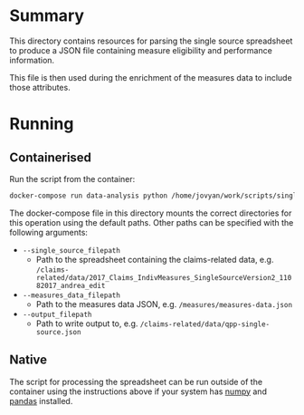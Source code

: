 # Summary
This directory contains resources for parsing the single source spreadsheet to produce a JSON file containing measure eligibility and performance information.

This file is then used during the enrichment of the measures data to include those attributes.
# Running
## Containerised
Run the script from the container:
```bash
docker-compose run data-analysis python /home/jovyan/work/scripts/single_source_to_json.py
```
The docker-compose file in this directory mounts the correct directories for this operation using the default paths. Other paths can be specified with the following arguments:

* `--single_source_filepath`
    * Path to the spreadsheet containing the claims-related data, e.g. `/claims-related/data/2017_Claims_IndivMeasures_SingleSourceVersion2_11082017_andrea_edit`
* `--measures_data_filepath`
    * Path to the measures data JSON, e.g. `/measures/measures-data.json`
* `--output_filepath`
    * Path to write output to, e.g. `/claims-related/data/qpp-single-source.json`
## Native
The script for processing the spreadsheet can be run outside of the container using the instructions above if your system has [numpy](http://www.numpy.org/) and [pandas](https://pandas.pydata.org/) installed.